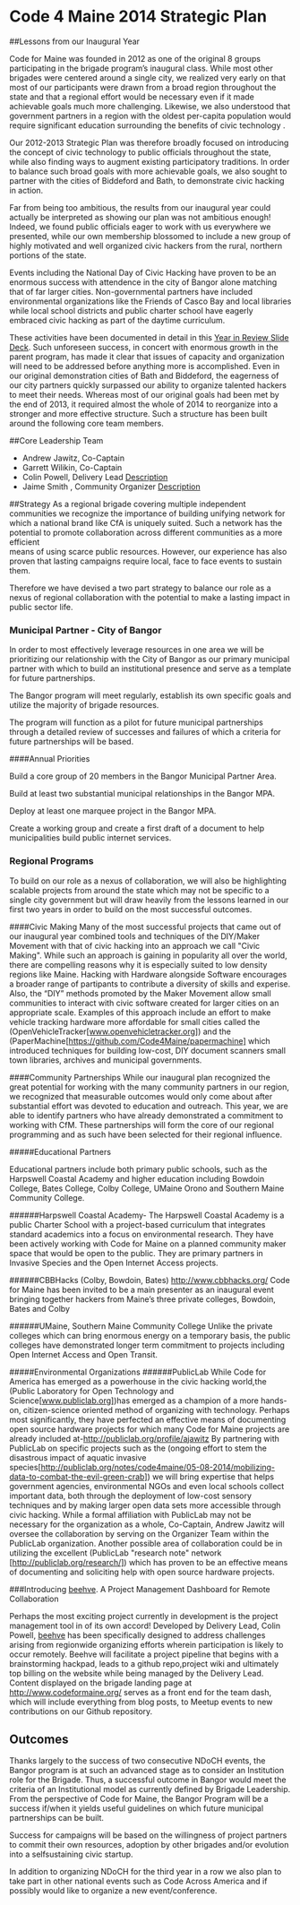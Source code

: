 Code 4 Maine 2014 Strategic Plan
================================

##Lessons from our Inaugural Year


Code for Maine was founded in 2012 as one of the original 8 groups participating in the brigade
program’s inaugural class. While most other brigades were centered around a single city, we
realized very early on that most of our participants were drawn from a broad region throughout
the state and that a regional effort would be necessary even if it made achievable goals much
more challenging. Likewise, we also understood that government partners in a region with the
oldest per-capita population would require significant education surrounding the benefits of
civic technology .

Our 2012-2013 Strategic Plan was therefore broadly focused on introducing the concept of
civic technology to public officials throughout the state, while also finding ways to augment
existing participatory traditions. In order to balance such broad goals with more achievable goals,
we also sought to partner with the cities of Biddeford and Bath, to demonstrate civic hacking in
action.

Far from being too ambitious, the results from our inaugural year could actually be interpreted
as showing our plan was not ambitious enough! Indeed, we found public officials eager to work
with us everywhere we presented, while our own membership blossomed to include a new
group of highly motivated and well organized civic hackers from the rural, northern portions of
the state.

Events including the National Day of Civic Hacking have proven to be an enormous success with
attendence in the city of Bangor alone matching that of far larger cities. Non-governmental
partners have included environmental organizations like the Friends of Casco Bay and local
libraries while local school districts and public charter school have eagerly embraced civic hacking
as part of the daytime curriculum.

These activities have been documented in detail in this [Year in Review Slide Deck](https://docs.google.com/presentation/d/11DM4zyMef7f0l0BxgHPrexVkznUoUz9EUWXtvgw7Wug/edit?usp=sharing).
Such unforeseen success, in concert with enormous growth in the parent program, has made it
clear that issues of capacity and organization will need to be addressed before anything more is
accomplished. Even in our original demonstration cities of Bath and Biddeford, the eagerness of
our city partners quickly surpassed our ability to organize talented hackers to meet their needs.
Whereas most of our original goals had been met by the end of 2013, it required almost the
whole of 2014 to reorganize into a stronger and more effective structure. Such a structure has
been built around the following core team members.


##Core Leadership Team

  * Andrew Jawitz, Co-Captain
  * Garrett Wilikin, Co-Captain
  * Colin Powell, Delivery Lead [Description](http://goo.gl/dCfkpZ)
  * Jaime Smith , Community Organizer [Description](http://goo.gl/U1YJik)
 
##Strategy
As a regional brigade covering multiple independent communities we recognize the importance 
of building unifying network for which a national brand like CfA is uniquely suited. Such a network 
has the potential to promote collaboration across different communities as a more efficient  
means of using scarce public resources.  However, our experience has also proven that 
lasting campaigns require local, face to face events to sustain them. 
 
Therefore we have devised a two part strategy to balance our role as a nexus of regional 
collaboration with the potential to make a lasting impact in public sector life. 

### Municipal Partner - City of Bangor

In order to most effectively leverage resources in one area we will be prioritizing our 
relationship with the City of Bangor as our primary municipal partner with which to build an 
institutional presence and serve as a template for future partnerships.  

The Bangor program will meet regularly, establish its own specific goals and utilize the majority 
of brigade resources.   

The program will function as a pilot for future municipal partnerships through a detailed review 
of successes and failures of which a criteria for future partnerships will be based.   
 
####Annual Priorities

Build a core group of 20 members in the Bangor Municipal Partner Area.

Build at least two substantial municipal relationships in the Bangor MPA.

Deploy at least one marquee project in the Bangor MPA.

Create a working group and create a first draft of a document to help municipalities build public internet services.

### Regional Programs

To build on our role as a nexus of collaboration, we will also be highlighting scalable projects 
from around the state which may not be specific to a single city government but will draw heavily from the lessons learned in our first two years in order to build on the most successful outcomes.  

####Civic Making
 Many of the most successful projects that came out of our inaugural year combined tools and techniques of the DIY/Maker Movement with that of civic hacking into an approach we call "Civic Making". While such an approach is gaining in popularity all over the world, there are compelling reasons why it is especially suited to low density regions like Maine. Hacking with Hardware alongside Software encourages a broader range of partipants to contribute a diversity of skills and experise.  Also, the “DIY” methods promoted by the Maker Movement allow small communities to interact with civic software created for larger cities on an appropriate scale. Examples of this approach include an effort to make vehicle tracking hardware more affordable for small cities called the (OpenVehicleTracker[www.openvehicletracker.org]) and the (PaperMachine[https://github.com/Code4Maine/papermachine] which introduced techniques for building low-cost, DIY document scanners small town libraries, archives and municipal governments.

####Community Partnerships
  While our inaugural plan recognized the great potential for working with the many community partners in our region, we recognized that measurable outcomes would only come about after substantial effort was devoted to education and outreach.
   This year, we are able to identify partners who have already demonstrated a commitment to working with CfM.  These partnerships will form the core of our regional programming and as such have been selected for their regional influence.  

#####Educational Partners

  Educational partners include both primary public schools, such as the Harpswell Coastal Academy and higher education including Bowdoin College, Bates College, Colby College, UMaine Orono and Southern Maine Community College.

######Harpswell Coastal Academy-
   The Harpswell Coastal Academy is a public Charter School with a project-based curriculum that integrates standard academics into a focus on environmental research.  They have been actively working with Code for Maine on a planned community maker space that would be open to the public.  They are primary partners in Invasive Species and the Open Internet Access projects.

######CBBHacks (Colby, Bowdoin, Bates) 
http://www.cbbhacks.org/ Code for Maine has been invited to be a main presenter as an inaugural event bringing together hackers from Maine’s three private colleges, Bowdoin, Bates and Colby

######UMaine, Southern Maine Community College
  Unlike the private colleges which can bring enormous energy on a temporary basis, the public colleges have demonstrated longer term commitment to projects including Open Internet Access and Open Transit.

#####Environmental Organizations
######PublicLab
While Code for America has emerged as a powerhouse in the civic hacking world,the (Public Laboratory for Open Technology and Science[www.publiclab.org])has emerged as a champion of a more hands-on, citizen-science oriented method of organizing with technology. Perhaps most significantly, they have perfected an effective means of documenting open source hardware projects for which many Code for Maine projects are already included at-http://publiclab.org/profile/ajawitz
  By partnering with PublicLab on specific projects such as the (ongoing effort to stem the disastrous impact of aquatic invasive species[http://publiclab.org/notes/code4maine/05-08-2014/mobilizing-data-to-combat-the-evil-green-crab]) we will bring expertise that helps government agencies, environmental NGOs and even local schools collect important data, both through the deployment of low-cost sensory techniques and by making larger open data sets more accessible through civic hacking.
  While a formal affiliation with PublicLab may not be necessary for the organization as a whole, Co-Captain, Andrew Jawitz will oversee the collaboration by serving on the Organizer Team within the PublicLab organization.
Another possible area of collaboration could be in utilizing the excellent (PublicLab "research note" network [http://publiclab.org/research/]) which has proven to be an effective means of documenting and soliciting help with open source hardware projects.


###Introducing [beehve](https://github.com/Code4Maine/beehve). A Project Management Dashboard for Remote Collaboration

Perhaps the most exciting project currently in development is the project management tool in of its own accord! Developed by Delivery Lead, Colin Powell, [beehve](https://github.com/Code4Maine/beehve) has been specifically designed to address challenges arising from regionwide organizing efforts wherein participation is likely to occur remotely. Beehve will facilitate a project pipeline that begins with a brainstorming hackpad, leads to a github repo,project wiki and ultimately top billing on the website while being managed by the Delivery Lead. Content displayed on the brigade landing page at http://www.codeformaine.org/ serves as a front end for the team dash, which will include everything from blog posts, to Meetup events to new contributions on our Github repository.

Outcomes
--------

Thanks largely to the success of two consecutive NDoCH events, the Bangor program is at 
such an advanced stage as to consider an Institution role for the Brigade.  Thus, a successful 
outcome in Bangor would meet the criteria of an Institutional model as currently defined by 
Brigade Leadership.  From the perspective of Code for Maine, the Bangor Program will be a 
success if/when it yields useful guidelines on which future municipal partnerships can be built. 

Success for campaigns will be based on the willingness of project partners to commit their own 
resources, adoption by other brigades and/or evolution into a self­sustaining civic startup.  

In addition to organizing NDoCH for the third year in a row we also plan to take part in other 
national events such as Code Across America and if possibly would like to organize a new 
event/conference. 
